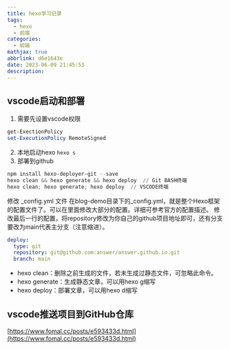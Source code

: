 ```yaml
---
title: hexo学习记录
tags:
  - hexo
  - 前端
categories:
  - 前端
mathjax: true
abbrlink: d6e1643e
date: 2023-06-09 21:45:53
description:
---
```

## vscode启动和部署
1. 需要先设置vscode权限
```powershell
get-ExectionPolicy
set-ExecutionPolicy RemoteSigned
```
2. 本地启动hexo
`hexo s`
3. 部署到github
```powershell
npm install hexo-deployer-git --save   
hexo clean && hexo generate && hexo deploy  // Git BASH终端
hexo clean; hexo generate; hexo deploy  // VSCODE终端
```
修改 _config.yml 文件
在blog-demo目录下的_config.yml，就是整个Hexo框架的配置文件了。可以在里面修改大部分的配置。详细可参考官方的配置描述。
修改最后一行的配置，将repository修改为你自己的github项目地址即可，还有分支要改为main代表主分支（注意缩进）。

```yml
deploy:
  type: git
  repository: git@github.com:answer/answer.github.io.git
  branch: main
```
* hexo clean：删除之前生成的文件，若未生成过静态文件，可忽略此命令。
* hexo generate：生成静态文章，可以用hexo g缩写
* hexo deploy：部署文章，可以用hexo d缩写
## vscode推送项目到GitHub仓库



[https://www.fomal.cc/posts/e593433d.html](https://www.fomal.cc/posts/e593433d.html)



